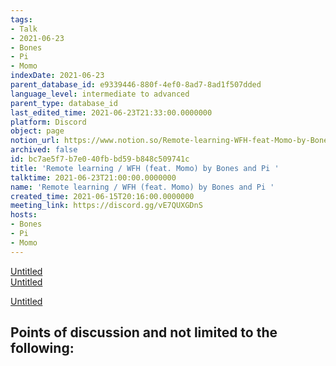 ```yaml
---
tags:
- Talk
- 2021-06-23
- Bones
- Pi
- Momo
indexDate: 2021-06-23
parent_database_id: e9339446-880f-4ef0-8ad7-8ad1f507dded
language_level: intermediate to advanced
parent_type: database_id
last_edited_time: 2021-06-23T21:33:00.0000000
platform: Discord
object: page
notion_url: https://www.notion.so/Remote-learning-WFH-feat-Momo-by-Bones-and-Pi-bc7ae5f7b7e040fbbd59b848c509741c
archived: false
id: bc7ae5f7-b7e0-40fb-bd59-b848c509741c
title: 'Remote learning / WFH (feat. Momo) by Bones and Pi '
talktime: 2021-06-23T21:00:00.0000000
name: 'Remote learning / WFH (feat. Momo) by Bones and Pi '
created_time: 2021-06-15T20:16:00.0000000
meeting_link: https://discord.gg/vE7QUXGDnS
hosts:
- Bones
- Pi
- Momo
---
```


[Untitled](https://www.notion.so/23f0f26c7f1547c0b08477c0c6f1f461)   
[Untitled](https://www.notion.so/482e61b02b9c4456b2b4fe86bb7544c6)   

[Untitled](https://www.notion.so/60226399bd024bf4bf588586f8013a21)   
## Points of discussion and not limited to the following:

   
   
   
   

   


